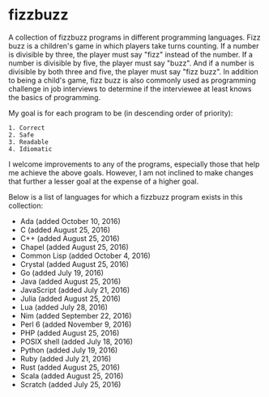 # fizzbuzz

A collection of fizzbuzz programs in different programming languages. Fizz buzz is a children's game in which players take turns counting. If a number is divisible by three, the player must say "fizz" instead of the number. If a number is divisible by five, the player must say "buzz". And if a number is divisible by both three and five, the player must say "fizz buzz". In addition to being a child's game, fizz buzz is also commonly used as programming challenge in job interviews to determine if the interviewee at least knows the basics of programming.

My goal is for each program to be (in descending order of priority):

	1. Correct
	2. Safe
	3. Readable 
	4. Idiomatic 

I welcome improvements to any of the programs, especially those that help me achieve the above goals. However, I am not inclined to make changes that further a lesser goal at the expense of a higher goal.

Below is a list of languages for which a fizzbuzz program exists in this collection:

- Ada (added October 10, 2016)
- C (added August 25, 2016)
- C++ (added August 25, 2016)
- Chapel (added August 25, 2016)
- Common Lisp (added October 4, 2016)
- Crystal (added August 25, 2016)
- Go (added July 19, 2016)
- Java (added August 25, 2016)
- JavaScript (added July 21, 2016)
- Julia (added August 25, 2016)
- Lua (added July 28, 2016)
- Nim (added September 22, 2016)
- Perl 6 (added November 9, 2016)
- PHP (added August 25, 2016)
- POSIX shell (added July 18, 2016)
- Python (added July 19, 2016)
- Ruby (added July 21, 2016)
- Rust (added August 25, 2016)
- Scala (added August 25, 2016)
- Scratch (added July 25, 2016)

